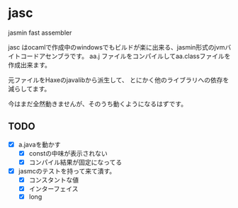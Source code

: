 # jasc

jasmin fast assembler


jasc はocamlで作成中のwindowsでもビルドが楽に出来る、jasmin形式のjvmバイトコードアセンブラです。
aa.j ファイルをコンパイルしてaa.classファイルを作成出来ます。

元ファイルをHaxeのjavalibから派生して、
とにかく他のライブラリへの依存を減らしてます。

今はまだ全然動きませんが、そのうち動くようになるはずです。

## TODO

- [x] a.javaを動かす
	- [x] constの中味が表示されない
	- [x] コンパイル結果が固定になってる

- [x] jasmcのテストを持って来て潰す。
	- [x] コンスタントな値
	- [x] インターフェイス
	- [x] long

